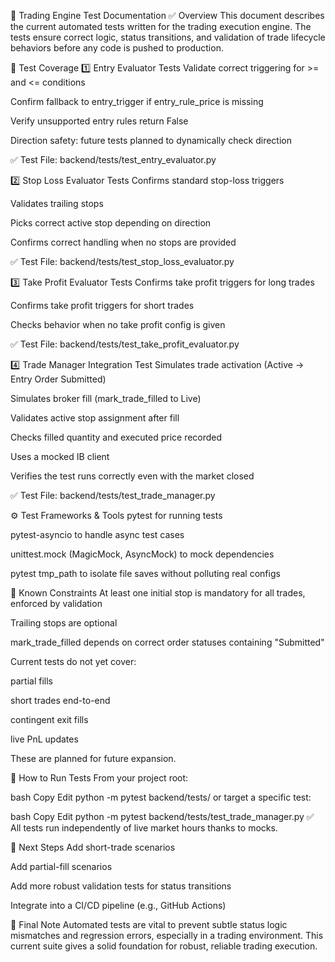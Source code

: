 📄 Trading Engine Test Documentation
✅ Overview
This document describes the current automated tests written for the trading execution engine. The tests ensure correct logic, status transitions, and validation of trade lifecycle behaviors before any code is pushed to production.

🧪 Test Coverage
1️⃣ Entry Evaluator Tests
Validate correct triggering for >= and <= conditions

Confirm fallback to entry_trigger if entry_rule_price is missing

Verify unsupported entry rules return False

Direction safety: future tests planned to dynamically check direction

✅ Test File: backend/tests/test_entry_evaluator.py

2️⃣ Stop Loss Evaluator Tests
Confirms standard stop-loss triggers

Validates trailing stops

Picks correct active stop depending on direction

Confirms correct handling when no stops are provided

✅ Test File: backend/tests/test_stop_loss_evaluator.py

3️⃣ Take Profit Evaluator Tests
Confirms take profit triggers for long trades

Confirms take profit triggers for short trades

Checks behavior when no take profit config is given

✅ Test File: backend/tests/test_take_profit_evaluator.py

4️⃣ Trade Manager Integration Test
Simulates trade activation (Active → Entry Order Submitted)

Simulates broker fill (mark_trade_filled to Live)

Validates active stop assignment after fill

Checks filled quantity and executed price recorded

Uses a mocked IB client

Verifies the test runs correctly even with the market closed

✅ Test File: backend/tests/test_trade_manager.py

⚙️ Test Frameworks & Tools
pytest for running tests

pytest-asyncio to handle async test cases

unittest.mock (MagicMock, AsyncMock) to mock dependencies

pytest tmp_path to isolate file saves without polluting real configs

🚦 Known Constraints
At least one initial stop is mandatory for all trades, enforced by validation

Trailing stops are optional

mark_trade_filled depends on correct order statuses containing "Submitted"

Current tests do not yet cover:

partial fills

short trades end-to-end

contingent exit fills

live PnL updates

These are planned for future expansion.

📌 How to Run Tests
From your project root:

bash
Copy
Edit
python -m pytest backend/tests/
or target a specific test:

bash
Copy
Edit
python -m pytest backend/tests/test_trade_manager.py
✅ All tests run independently of live market hours thanks to mocks.

🚀 Next Steps
Add short-trade scenarios

Add partial-fill scenarios

Add more robust validation tests for status transitions

Integrate into a CI/CD pipeline (e.g., GitHub Actions)

📌 Final Note
Automated tests are vital to prevent subtle status logic mismatches and regression errors, especially in a trading environment. This current suite gives a solid foundation for robust, reliable trading execution.